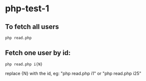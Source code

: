 # php-test-1
## To fetch all users
```
php read.php
```
## Fetch one user by id:
```
php read.php i{N}
```
replace {N} with the id, eg: "php read.php i1" or "php read.php i25"
